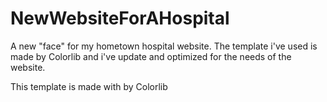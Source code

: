 # NewWebsiteForAHospital
A new "face" for my hometown hospital website.
The template i've used is made by Colorlib and i've update and optimized for the needs of the website.




This template is made with  by Colorlib
